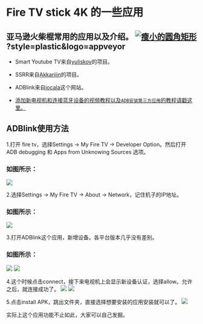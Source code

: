 # Fire TV stick 4K 的一些应用


## 亚马逊火柴棍常用的应用以及介绍。 [![瘦小的圆角矩形](https://img.shields.io/badge/我的淘宝店铺-AndroidDeals-brightgreen.svg?style=plastic)](https://item.taobao.com/item.htm?spm=a1z10.1-c.w4004-5759726203.2.63e6362fkQaoVr&id=586454403742) ?style=plastic&logo=appveyor


* Smart Youtube TV来自[yuliskov](https://github.com/yuliskov/SmartYouTubeTV)的项目。

* SSRR来自[Akkariiin](https://github.com/shadowsocksrr/shadowsocksr-android/releases)的项目。

* ADBlink来自[jocala](http://www.jocala.com/)这个网站。

* [添加新电视机和连接蓝牙设备的视频教程以及`ADB安装第三方应用`的教程请戳这里。](https://drive.google.com/open?id=1rTUeXJX8zQlmNUGqomyMLMwmMuaG9I8M)


## ADBlink使用方法

1.打开 fire tv，选择Settings -> My Fire TV -> Developer Option。然后打开 ADB debugging 和 Apps from Unknowing Sources 选项。

### 如图所示：
![](https://github.com/jackadams324/Fire-TV-stick-applications/blob/master/adblink-ADB%E5%AE%89%E8%A3%85%E7%A5%9E%E5%99%A8/adblink%E6%88%AA%E5%9B%BE/3CE3C18C6B13829766B376FAAB45E515.png)

2.选择Settings -> My Fire TV -> About -> Network，记住机子的IP地址。
### 如图所示：
![](https://github.com/jackadams324/Fire-TV-stick-applications/blob/master/adblink-ADB%E5%AE%89%E8%A3%85%E7%A5%9E%E5%99%A8/adblink%E6%88%AA%E5%9B%BE/21B48C57C27EBF0EF8F330BA1AE8B7C8.png)

3.打开ADBlink这个应用，新增设备。各平台版本几乎没有差别。
### 如图所示：
![](https://github.com/jackadams324/Fire-TV-stick-applications/blob/master/adblink-ADB%E5%AE%89%E8%A3%85%E7%A5%9E%E5%99%A8/adblink%E6%88%AA%E5%9B%BE/%E6%88%AA%E5%B1%8F2019-12-16%E4%B8%8B%E5%8D%889.58.04.png)
![](https://github.com/jackadams324/Fire-TV-stick-applications/blob/master/adblink-ADB%E5%AE%89%E8%A3%85%E7%A5%9E%E5%99%A8/adblink%E6%88%AA%E5%9B%BE/%E6%88%AA%E5%B1%8F2019-12-16%E4%B8%8B%E5%8D%8810.01.27.png)

4.这个时候点击connect，接下来电视机上会显示新设备认证，选择allow。允许之后，就连接成功了。
![](https://github.com/jackadams324/Fire-TV-stick-applications/blob/master/adblink-ADB%E5%AE%89%E8%A3%85%E7%A5%9E%E5%99%A8/adblink%E6%88%AA%E5%9B%BE/%E6%88%AA%E5%B1%8F2019-12-16%E4%B8%8B%E5%8D%8810.16.25.png)
![](https://github.com/jackadams324/Fire-TV-stick-applications/blob/master/adblink-ADB%E5%AE%89%E8%A3%85%E7%A5%9E%E5%99%A8/adblink%E6%88%AA%E5%9B%BE/3EAC88DB57EF146FA6ECF27C71CA8F59.jpg)

5.点击install APK，跳出文件夹，直接选择想要安装的应用安装就可以了。
![](https://github.com/jackadams324/Fire-TV-stick-applications/blob/master/adblink-ADB%E5%AE%89%E8%A3%85%E7%A5%9E%E5%99%A8/adblink%E6%88%AA%E5%9B%BE/%E6%88%AA%E5%B1%8F2019-12-16%E4%B8%8B%E5%8D%8810.17.35.png)

实际上这个应用功能不止如此，大家可以自己发掘。

